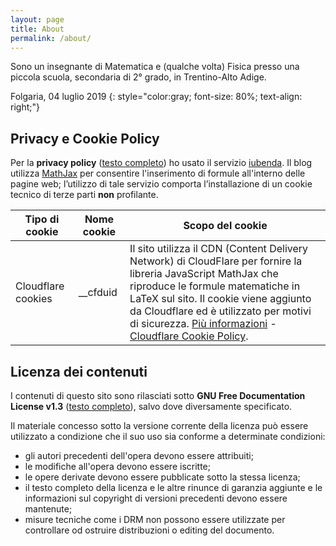```yaml
---
layout: page
title: About
permalink: /about/
---
```


Sono un insegnante di Matematica e (qualche volta) Fisica presso una piccola scuola, secondaria di 2° grado, in Trentino-Alto Adige.

Folgaria, 04 luglio 2019
{: style="color:gray; font-size: 80%; text-align: right;"}

## Privacy e Cookie Policy
Per la **privacy policy** ([testo completo](https://www.iubenda.com/privacy-policy/33411247/legal)) ho usato il servizio [iubenda](https://www.iubenda.com/).
Il blog utilizza [MathJax](https://www.mathjax.org) per consentire l'inserimento di formule all'interno delle pagine web; l’utilizzo di tale servizio comporta l’installazione di un cookie tecnico di terze parti **non** profilante.

| Tipo di cookie | Nome cookie | Scopo del cookie |
|-------|--------|---------|
| Cloudflare cookies | __cfduid | Il sito utilizza il CDN (Content Delivery Network) di CloudFlare per fornire la libreria JavaScript MathJax che riproduce le formule matematiche in LaTeX sul sito. Il cookie viene aggiunto da Cloudflare ed è utilizzato per motivi di sicurezza. [Più informazioni](https://support.cloudflare.com/hc/en-us/articles/200170156-What-does-the-CloudFlare-cfduid-cookie-do-) - [Cloudflare Cookie Policy](https://www.cloudflare.com/cookie-policy/). |


## Licenza dei contenuti
I contenuti di questo sito sono rilasciati sotto **GNU Free Documentation License v1.3** ([testo completo](https://www.gnu.org/licenses/fdl-1.3-standalone.html)), salvo dove diversamente specificato.

Il materiale concesso sotto la versione corrente della licenza può essere utilizzato a condizione che il suo uso sia conforme a determinate condizioni:

- gli autori precedenti dell'opera devono essere attribuiti;
- le modifiche all'opera devono essere iscritte;
- le opere derivate devono essere pubblicate sotto la stessa licenza;
- il testo completo della licenza e le altre rinunce di garanzia aggiunte e le informazioni sul copyright di versioni precedenti devono essere mantenute;
- misure tecniche come i DRM non possono essere utilizzate per controllare od ostruire distribuzioni o editing del documento.

